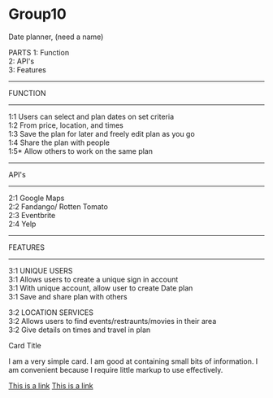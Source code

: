 # Group10

Date planner, (need a name)

PARTS
1: Function  
2: API's  
3: Features  

*************************
FUNCTION
*************************
1:1 Users can select and plan dates on set criteria  
1:2 From price, location, and times  
1:3 Save the plan for later and freely edit plan as you go  
1:4 Share the plan with people   
1:5* Allow others to work on the same plan  


*************************
API's
*************************
2:1 Google Maps  
2:2 Fandango/ Rotten Tomato  
2:3 Eventbrite  
2:4 Yelp  


**************************
FEATURES
**************************
3:1  UNIQUE USERS   
3:1  Allows users to create a unique sign in account  
3:1  With unique account, allow user to create Date plan  
3:1  Save and share plan with others  

3:2  LOCATION SERVICES  
3:2  Allows users to find events/restraunts/movies in their area  
3:2  Give details on times and travel in plan  


<div class="card blue-grey darken-1">
        <div class="card-content white-text">
          <span class="card-title">Card Title</span>
          <p>I am a very simple card. I am good at containing small bits of information.
          I am convenient because I require little markup to use effectively.</p>
        </div>
        <div class="card-action">
          <a href="#">This is a link</a>
          <a href="#">This is a link</a>
        </div>
      </div>
